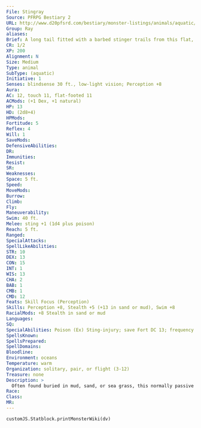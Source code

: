 ```yaml
---
File: Stingray
Source: PFRPG Bestiary 2
URL: http://www.d20pfsrd.com/bestiary/monster-listings/animals/aquatic/stingray
Group: Ray
aliases: 
Brief: A long tail fitted with a barbed stinger trails from this flat, triangular fish's body.
CR: 1/2
XP: 200
Alignment: N
Size: Medium
Type: animal
SubType: (aquatic)
Initiative: 1
Senses: blindsense 30 ft., low-light vision; Perception +8
Aura: 
AC: 12, touch 11, flat-footed 11
ACMods: (+1 Dex, +1 natural)
HP: 13
HD: (2d8+4)
HPMods: 
Fortitude: 5
Reflex: 4
Will: 1
SaveMods: 
DefensiveAbilities: 
DR: 
Immunities: 
Resist: 
SR: 
Weaknesses: 
Space: 5 ft.
Speed: 
MoveMods: 
Burrow: 
Climb: 
Fly: 
Maneuverability: 
Swim: 40 ft.
Melee: sting +1 (1d4 plus poison)
Reach: 5 ft.
Ranged: 
SpecialAttacks: 
SpellLikeAbilities: 
STR: 10
DEX: 13
CON: 15
INT: 1
WIS: 13
CHA: 2
BAB: 1
CMB: 1
CMD: 12
Feats: Skill Focus (Perception)
Skills: Perception +8, Stealth +5 (+13 in sand or mud), Swim +8
RacialMods: +8 Stealth in sand or mud
Languages: 
SQ: 
SpecialAbilities: Poison (Ex) Sting-injury; save Fort DC 13; frequency 1/round for 4 rounds; effect 1d2 Dex and 1 Con; cure 1 save. The save DC is Constitution-based.
SpellsKnown: 
SpellsPrepared: 
SpellDomains: 
Bloodline: 
Environment: oceans
Temperature: warm
Organization: solitary, pair, or flight (3-12)
Treasure: none
Description: >
  Often found buried in mud, sand, or sea grass, this normally passive creature raises its tail above its body like a scorpion when cornered or injured. Its stinger is a barbed spine with two grooves allowing the toxin to enter the wound. While often found in bays and estuaries, some breeds of stingray can make their home in rivers far upstream from salt water. Stingrays, like their larger manta ray cousins, use a form of electrolocation to find prey in the silt-laden waters.  The stingray presented here is a relatively large member of the species; for smaller stingrays, apply the young creature template.  Stingray Companion Starting Statistics: Size Small; Speed swim 40 ft.; Attack sting (1d3 plus poison); Ability Scores Str 6, Dex 15, Con 13, Int 1, Wis 13, Cha 2; Special Qualities low-light vision.  4th-Level Advancement: Size Medium; AC +1 natural armor; Attack sting (1d4 plus poison); Ability Scores Str +4, Dex -2, Con +2; Special Qualities blindsense 30 ft.
Race: 
Class: 
MR: 
---
```

```dataviewjs
customJS.Statblock.printMonsterWiki(dv)
```
